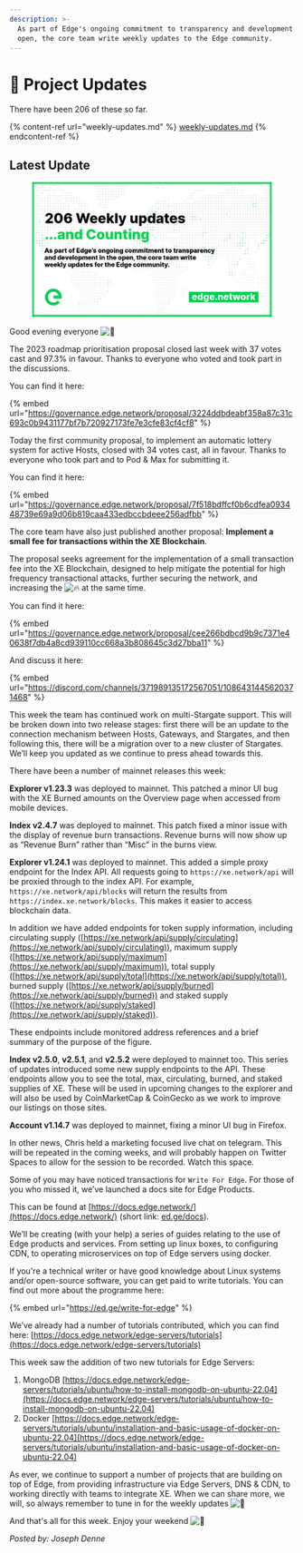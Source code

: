 ```yaml
---
description: >-
  As part of Edge's ongoing commitment to transparency and development in the
  open, the core team write weekly updates to the Edge community.
---
```


# 📰 Project Updates

There have been 206 of these so far.

{% content-ref url="weekly-updates.md" %}
[weekly-updates.md](weekly-updates.md)
{% endcontent-ref %}

## Latest Update

<figure><img src="../../.gitbook/assets/206Site.png" alt=""><figcaption></figcaption></figure>

Good evening everyone ![👋](https://discord.com/assets/df7ba0f4020ca70048a0226d1dfa73f6.svg)

The 2023 roadmap prioritisation proposal closed last week with 37 votes cast and 97.3% in favour. Thanks to everyone who voted and took part in the discussions.

You can find it here:

{% embed url="https://governance.edge.network/proposal/3224ddbdeabf358a87c31c693c0b9431177bf7b720927173fe7e3cfe83cf4cf8" %}

Today the first community proposal, to implement an automatic lottery system for active Hosts, closed with 34 votes cast, all in favour. Thanks to everyone who took part and to Pod & Max for submitting it.

You can find it here:

{% embed url="https://governance.edge.network/proposal/7f518bdffcf0b6cdfea093448739e69a9d06b819caa433edbccbdeee256adfbb" %}

The core team have also just published another proposal: **Implement a small fee for transactions within the XE Blockchain**.

The proposal seeks agreement for the implementation of a small transaction fee into the XE Blockchain, designed to help mitigate the potential for high frequency transactional attacks, further securing the network, and increasing the ![🔥](https://discord.com/assets/67069a13e006345ce28ecc581f2ed162.svg) at the same time.

You can find it here:

{% embed url="https://governance.edge.network/proposal/cee266bdbcd9b9c7371e40638f7db4a8cd939110cc668a3b808645c3d27bba11" %}

And discuss it here:

{% embed url="https://discord.com/channels/371989135172567051/1086431445620371468" %}

This week the team has continued work on multi-Stargate support. This will be broken down into two release stages: first there will be an update to the connection mechanism between Hosts, Gateways, and Stargates, and then following this, there will be a migration over to a new cluster of Stargates. We’ll keep you updated as we continue to press ahead towards this.

There have been a number of mainnet releases this week:

**Explorer v1.23.3** was deployed to mainnet. This patched a minor UI bug with the XE Burned amounts on the Overview page when accessed from mobile devices.

**Index v2.4.7** was deployed to mainnet. This patch fixed a minor issue with the display of revenue burn transactions. Revenue burns will now show up as “Revenue Burn” rather than “Misc” in the burns view.

**Explorer v1.24.1** was deployed to mainnet. This added a simple proxy endpoint for the Index API. All requests going to `https://xe.network/api` will be proxied through to the index API. For example, `https://xe.network/api/blocks` will return the results from `https://index.xe.network/blocks`. This makes it easier to access blockchain data.

In addition we have added endpoints for token supply information, including circulating supply ([https://xe.network/api/supply/circulating](https://xe.network/api/supply/circulating)), maximum supply ([https://xe.network/api/supply/maximum](https://xe.network/api/supply/maximum)), total supply ([https://xe.network/api/supply/total](https://xe.network/api/supply/total)), burned supply ([https://xe.network/api/supply/burned](https://xe.network/api/supply/burned)) and staked supply ([https://xe.network/api/supply/staked](https://xe.network/api/supply/staked)).

These endpoints include monitored address references and a brief summary of the purpose of the figure.

**Index v2.5.0**, **v2.5.1**, and **v2.5.2** were deployed to mainnet too. This series of updates introduced some new supply endpoints to the API. These endpoints allow you to see the total, max, circulating, burned, and staked supplies of XE. These will be used in upcoming changes to the explorer and will also be used by CoinMarketCap & CoinGecko as we work to improve our listings on those sites.

**Account v1.14.7** was deployed to mainnet, fixing a minor UI bug in Firefox.

In other news, Chris held a marketing focused live chat on telegram. This will be repeated in the coming weeks, and will probably happen on Twitter Spaces to allow for the session to be recorded. Watch this space.

Some of you may have noticed transactions for `Write For Edge`. For those of you who missed it, we’ve launched a docs site for Edge Products.

This can be found at [https://docs.edge.network/](https://docs.edge.network/) (short link: [ed.ge/docs](https://ed.ge/docs)).

We’ll be creating (with your help) a series of guides relating to the use of Edge products and services. From setting up linux boxes, to configuring CDN, to operating microservices on top of Edge servers using docker.

If you're a technical writer or have good knowledge about Linux systems and/or open-source software, you can get paid to write tutorials. You can find out more about the programme here:

{% embed url="https://ed.ge/write-for-edge" %}

We’ve already had a number of tutorials contributed, which you can find here: [https://docs.edge.network/edge-servers/tutorials](https://docs.edge.network/edge-servers/tutorials)

This week saw the addition of two new tutorials for Edge Servers:

1. MongoDB [https://docs.edge.network/edge-servers/tutorials/ubuntu/how-to-install-mongodb-on-ubuntu-22.04](https://docs.edge.network/edge-servers/tutorials/ubuntu/how-to-install-mongodb-on-ubuntu-22.04)
2. Docker [https://docs.edge.network/edge-servers/tutorials/ubuntu/installation-and-basic-usage-of-docker-on-ubuntu-22.04](https://docs.edge.network/edge-servers/tutorials/ubuntu/installation-and-basic-usage-of-docker-on-ubuntu-22.04)

As ever, we continue to support a number of projects that are building on top of Edge, from providing infrastructure via Edge Servers, DNS & CDN, to working directly with teams to integrate XE. When we can share more, we will, so always remember to tune in for the weekly updates ![🍿](https://discord.com/assets/0973f9db9b3cd198463d3d8bdea44264.svg)

And that's all for this week. Enjoy your weekend ![🍻](https://discord.com/assets/5e2ea03aa4963cda5e91d395c2587e6b.svg)

_Posted by: Joseph Denne_
